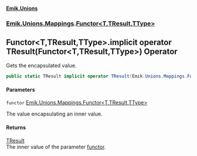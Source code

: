 #### [Emik.Unions](index.md 'index')
### [Emik.Unions.Mappings](Emik.Unions.Mappings.md 'Emik.Unions.Mappings').[Functor&lt;T,TResult,TType&gt;](Functor_T,TResult,TType_.md 'Emik.Unions.Mappings.Functor<T,TResult,TType>')

## Functor<T,TResult,TType>.implicit operator TResult(Functor<T,TResult,TType>) Operator

Gets the encapsulated value.

```csharp
public static TResult implicit operator TResult(Emik.Unions.Mappings.Functor<T,TResult,TType> functor);
```
#### Parameters

<a name='Emik.Unions.Mappings.Functor_T,TResult,TType_.op_ImplicitTResult(Emik.Unions.Mappings.Functor_T,TResult,TType_).functor'></a>

`functor` [Emik.Unions.Mappings.Functor&lt;](Functor_T,TResult,TType_.md 'Emik.Unions.Mappings.Functor<T,TResult,TType>')[T](Functor_T,TResult,TType_.md#Emik.Unions.Mappings.Functor_T,TResult,TType_.T 'Emik.Unions.Mappings.Functor<T,TResult,TType>.T')[,](Functor_T,TResult,TType_.md 'Emik.Unions.Mappings.Functor<T,TResult,TType>')[TResult](Functor_T,TResult,TType_.md#Emik.Unions.Mappings.Functor_T,TResult,TType_.TResult 'Emik.Unions.Mappings.Functor<T,TResult,TType>.TResult')[,](Functor_T,TResult,TType_.md 'Emik.Unions.Mappings.Functor<T,TResult,TType>')[TType](Functor_T,TResult,TType_.md#Emik.Unions.Mappings.Functor_T,TResult,TType_.TType 'Emik.Unions.Mappings.Functor<T,TResult,TType>.TType')[&gt;](Functor_T,TResult,TType_.md 'Emik.Unions.Mappings.Functor<T,TResult,TType>')

The value encapsulating an inner value.

#### Returns
[TResult](Functor_T,TResult,TType_.md#Emik.Unions.Mappings.Functor_T,TResult,TType_.TResult 'Emik.Unions.Mappings.Functor<T,TResult,TType>.TResult')  
The inner value of the parameter [functor](Functor_T,TResult,TType_.op_Implicit.oAf43jso1MGVIdpwMHkTIw.md#Emik.Unions.Mappings.Functor_T,TResult,TType_.op_ImplicitTResult(Emik.Unions.Mappings.Functor_T,TResult,TType_).functor 'Emik.Unions.Mappings.Functor<T,TResult,TType>.op_Implicit TResult(Emik.Unions.Mappings.Functor<T,TResult,TType>).functor').